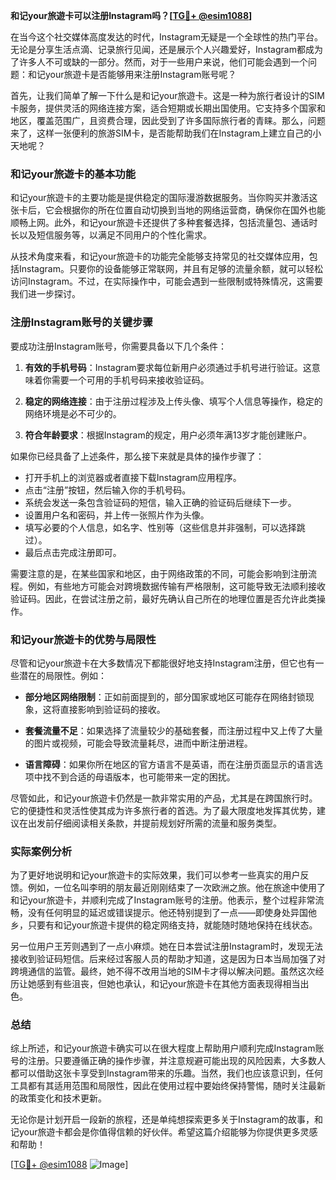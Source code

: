**和记your旅遊卡可以注册Instagram吗？[[TG💪+ @esim1088](https://t.me/s/esim1088)]**

在当今这个社交媒体高度发达的时代，Instagram无疑是一个全球性的热门平台。无论是分享生活点滴、记录旅行见闻，还是展示个人兴趣爱好，Instagram都成为了许多人不可或缺的一部分。然而，对于一些用户来说，他们可能会遇到一个问题：和记your旅遊卡是否能够用来注册Instagram账号呢？

首先，让我们简单了解一下什么是和记your旅遊卡。这是一种为旅行者设计的SIM卡服务，提供灵活的网络连接方案，适合短期或长期出国使用。它支持多个国家和地区，覆盖范围广，且资费合理，因此受到了许多国际旅行者的青睐。那么，问题来了，这样一张便利的旅游SIM卡，是否能帮助我们在Instagram上建立自己的小天地呢？

### 和记your旅遊卡的基本功能

和记your旅遊卡的主要功能是提供稳定的国际漫游数据服务。当你购买并激活这张卡后，它会根据你的所在位置自动切换到当地的网络运营商，确保你在国外也能顺畅上网。此外，和记your旅遊卡还提供了多种套餐选择，包括流量包、通话时长以及短信服务等，以满足不同用户的个性化需求。

从技术角度来看，和记your旅遊卡的功能完全能够支持常见的社交媒体应用，包括Instagram。只要你的设备能够正常联网，并且有足够的流量余额，就可以轻松访问Instagram。不过，在实际操作中，可能会遇到一些限制或特殊情况，这需要我们进一步探讨。

### 注册Instagram账号的关键步骤

要成功注册Instagram账号，你需要具备以下几个条件：

1. **有效的手机号码**：Instagram要求每位新用户必须通过手机号进行验证。这意味着你需要一个可用的手机号码来接收验证码。
   
2. **稳定的网络连接**：由于注册过程涉及上传头像、填写个人信息等操作，稳定的网络环境是必不可少的。

3. **符合年龄要求**：根据Instagram的规定，用户必须年满13岁才能创建账户。

如果你已经具备了上述条件，那么接下来就是具体的操作步骤了：

- 打开手机上的浏览器或者直接下载Instagram应用程序。
- 点击“注册”按钮，然后输入你的手机号码。
- 系统会发送一条包含验证码的短信，输入正确的验证码后继续下一步。
- 设置用户名和密码，并上传一张照片作为头像。
- 填写必要的个人信息，如名字、性别等（这些信息并非强制，可以选择跳过）。
- 最后点击完成注册即可。

需要注意的是，在某些国家和地区，由于网络政策的不同，可能会影响到注册流程。例如，有些地方可能会对跨境数据传输有严格限制，这可能导致无法顺利接收验证码。因此，在尝试注册之前，最好先确认自己所在的地理位置是否允许此类操作。

### 和记your旅遊卡的优势与局限性

尽管和记your旅遊卡在大多数情况下都能很好地支持Instagram注册，但它也有一些潜在的局限性。例如：

- **部分地区网络限制**：正如前面提到的，部分国家或地区可能存在网络封锁现象，这将直接影响到验证码的接收。
  
- **套餐流量不足**：如果选择了流量较少的基础套餐，而注册过程中又上传了大量的图片或视频，可能会导致流量耗尽，进而中断注册进程。

- **语言障碍**：如果你所在地区的官方语言不是英语，而在注册页面显示的语言选项中找不到合适的母语版本，也可能带来一定的困扰。

尽管如此，和记your旅遊卡仍然是一款非常实用的产品，尤其是在跨国旅行时。它的便捷性和灵活性使其成为许多旅行者的首选。为了最大限度地发挥其优势，建议在出发前仔细阅读相关条款，并提前规划好所需的流量和服务类型。

### 实际案例分析

为了更好地说明和记your旅遊卡的实际效果，我们可以参考一些真实的用户反馈。例如，一位名叫李明的朋友最近刚刚结束了一次欧洲之旅。他在旅途中使用了和记your旅遊卡，并顺利完成了Instagram账号的注册。他表示，整个过程非常流畅，没有任何明显的延迟或错误提示。他还特别提到了一点——即使身处异国他乡，只要有和记your旅遊卡提供的稳定网络支持，就能随时随地保持在线状态。

另一位用户王芳则遇到了一点小麻烦。她在日本尝试注册Instagram时，发现无法接收到验证码短信。后来经过客服人员的帮助才知道，这是因为日本当局加强了对跨境通信的监管。最终，她不得不改用当地的SIM卡才得以解决问题。虽然这次经历让她感到有些沮丧，但她也承认，和记your旅遊卡在其他方面表现得相当出色。

### 总结

综上所述，和记your旅遊卡确实可以在很大程度上帮助用户顺利完成Instagram账号的注册。只要遵循正确的操作步骤，并注意规避可能出现的风险因素，大多数人都可以借助这张卡享受到Instagram带来的乐趣。当然，我们也应该意识到，任何工具都有其适用范围和局限性，因此在使用过程中要始终保持警惕，随时关注最新的政策变化和技术更新。

无论你是计划开启一段新的旅程，还是单纯想探索更多关于Instagram的故事，和记your旅遊卡都会是你值得信赖的好伙伴。希望这篇介绍能够为你提供更多灵感和帮助！

[[TG💪+ @esim1088](https://t.me/s/esim1088) ![Image](https://i.postimg.cc/4NQfJmqS/Snipaste-2025-05-13-00-14-12.png)]
